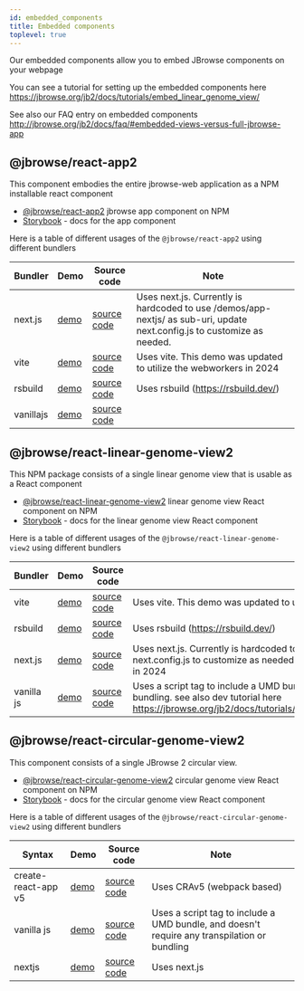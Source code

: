 ```yaml
---
id: embedded_components
title: Embedded components
toplevel: true
---
```


Our embedded components allow you to embed JBrowse components on your webpage

You can see a tutorial for setting up the embedded components here
https://jbrowse.org/jb2/docs/tutorials/embed_linear_genome_view/

See also our FAQ entry on embedded components
http://jbrowse.org/jb2/docs/faq/#embedded-views-versus-full-jbrowse-app

## @jbrowse/react-app2

This component embodies the entire jbrowse-web application as a NPM installable
react component

- [@jbrowse/react-app2](https://www.npmjs.com/package/@jbrowse/react-app2)
  jbrowse app component on NPM
- [Storybook](https://jbrowse.org/storybook/app/main/) - docs for the app
  component

Here is a table of different usages of the `@jbrowse/react-app2` using different
bundlers

| Bundler   | Demo                                            | Source code                                                             | Note                                                                                                                     |
| --------- | ----------------------------------------------- | ----------------------------------------------------------------------- | ------------------------------------------------------------------------------------------------------------------------ |
| next.js   | [demo](https://jbrowse.org/demos/app-nextjs)    | [source code](https://github.com/GMOD/jbrowse-react-app-nextjs-demo)    | Uses next.js. Currently is hardcoded to use /demos/app-nextjs/ as sub-uri, update next.config.js to customize as needed. |
| vite      | [demo](https://jbrowse.org/demos/app-vite)      | [source code](https://github.com/GMOD/jbrowse-react-app-vite-demo)      | Uses vite. This demo was updated to utilize the webworkers in 2024                                                       |
| rsbuild   | [demo](https://jbrowse.org/demos/app-rsbuild)   | [source code](https://github.com/GMOD/jbrowse-react-app-rsbuild-demo)   | Uses rsbuild (https://rsbuild.dev/)                                                                                      |
| vanillajs | [demo](https://jbrowse.org/demos/app-vanillajs) | [source code](https://github.com/GMOD/jbrowse-react-app-vanillajs-demo) |                                                                                                                          |

## @jbrowse/react-linear-genome-view2

This NPM package consists of a single linear genome view that is usable as a
React component

- [@jbrowse/react-linear-genome-view2](https://www.npmjs.com/package/@jbrowse/react-linear-genome-view2)
  linear genome view React component on NPM
- [Storybook](https://jbrowse.org/storybook/lgv/main/) - docs for the linear
  genome view React component

Here is a table of different usages of the `@jbrowse/react-linear-genome-view2`
using different bundlers

| Bundler    | Demo                                            | Source code                                                                            | Note                                                                                                                                                                                                      |
| ---------- | ----------------------------------------------- | -------------------------------------------------------------------------------------- | --------------------------------------------------------------------------------------------------------------------------------------------------------------------------------------------------------- |
| vite       | [demo](https://jbrowse.org/demos/lgv-vite)      | [source code](https://github.com/GMOD/jbrowse-react-linear-genome-view-vite-demo)      | Uses vite. This demo was updated to utilize webworkers in 2024                                                                                                                                            |
| rsbuild    | [demo](https://jbrowse.org/demos/lgv-rsbuild)   | [source code](https://github.com/GMOD/jbrowse-react-linear-genome-view-rsbuild-demo)   | Uses rsbuild (https://rsbuild.dev/)                                                                                                                                                                       |
| next.js    | [demo](https://jbrowse.org/demos/lgv-nextjs)    | [source code](https://github.com/GMOD/jbrowse-react-linear-genome-view-nextjs-demo)    | Uses next.js. Currently is hardcoded to use /demos/lgv-nextjs/ as sub-uri, update next.config.js to customize as needed. This demo was updated to use webworkers in 2024                                  |
| vanilla js | [demo](https://jbrowse.org/demos/lgv-vanillajs) | [source code](https://github.com/GMOD/jbrowse-react-linear-genome-view-vanillajs-demo) | Uses a script tag to include a UMD bundle, and doesn't require any transpilation or bundling. see also dev tutorial here https://jbrowse.org/jb2/docs/tutorials/embed_linear_genome_view/01_introduction/ |

## @jbrowse/react-circular-genome-view2

This component consists of a single JBrowse 2 circular view.

- [@jbrowse/react-circular-genome-view2](https://www.npmjs.com/package/@jbrowse/react-circular-genome-view2)
  circular genome view React component on NPM
- [Storybook](https://jbrowse.org/storybook/cgv/main/) - docs for the circular
  genome view React component

Here is a table of different usages of the
`@jbrowse/react-circular-genome-view2` using different bundlers

| Syntax              | Demo                                            | Source code                                                                              | Note                                                                                         |
| ------------------- | ----------------------------------------------- | ---------------------------------------------------------------------------------------- | -------------------------------------------------------------------------------------------- |
| create-react-app v5 | [demo](https://jbrowse.org/demos/cgv-cra5/)     | [source code](https://github.com/GMOD/jbrowse-react-circular-genome-view-cra5-demo)      | Uses CRAv5 (webpack based)                                                                   |
| vanilla js          | [demo](https://jbrowse.org/demos/cgv-vanillajs) | [source code](https://github.com/GMOD/jbrowse-react-circular-genome-view-vanillajs-demo) | Uses a script tag to include a UMD bundle, and doesn't require any transpilation or bundling |
| nextjs              | [demo](https://jbrowse.org/demos/cgv-nextjs)    | [source code](https://github.com/GMOD/jbrowse-react-circular-genome-view-nextjs-demo)    | Uses next.js                                                                                 |
